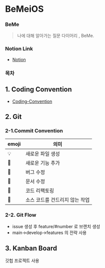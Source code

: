 # BeMeiOS


### BeMe
>   나에 대해 알아가는 질문 다이어리 , BeMe.
>

### Notion Link

- [Notion](https://www.notion.so/iOS-688f11e27af9495faac336794ccac4fa)


### 목차

  ## 1. Coding Convention
- [Coding-Convention](https://www.notion.so/Naming-Rule-d1ad0ee6a8754d3d98d48a605139b4b2)
  
##  2. Git
  
  ### 2-1.Commit Convention
  
  | emoji | 의미                      |
  |--------|--------------------|
  | :bulb:  | 새로운 파일 생성     |
  | :hammer:  | 새로운 기능 추가     |
  | :bug:  | 버그 수정   |
  | :memo:  | 문서 수정   |
  | :poop:  | 코드 리팩토링 |
  | :speech_balloon:  | 소스 코드를 건드리지 않는 작업 |
  
  ### 2-2.  Git Flow
  - issue 생성 후 feature/#number 로 브랜치 생성
  - main->develop->features 의 전략 사용
  
##   3. Kanban Board 
  깃헙 프로젝트 사용

